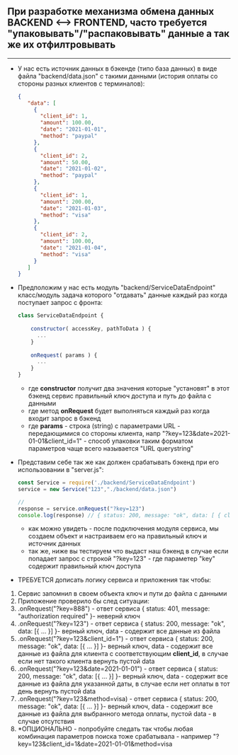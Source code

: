 ## При разработке механизма обмена данных BACKEND <--> FRONTEND, часто требуется "упаковывать"/"распаковывать" данные а так же их отфилтровывать



---
* У нас есть источник данных в бэкенде (типо база данных) в виде файла "backend/data.json" с такими данными (история оплаты со стороны разных клиентов с терминалов):
  ```json
  {
     "data": [
       {
         "client_id": 1,
         "amount": 100.00,
         "date": "2021-01-01",
         "method": "paypal"
       },
       {
         "client_id": 2,
         "amount": 50.00,
         "date": "2021-01-02",
         "method": "paypal"
       },
       {
         "client_id": 1,
         "amount": 200.00,
         "date": "2021-01-03",
         "method": "visa"
       },   
       {
         "client_id": 2,
         "amount": 100.00,
         "date": "2021-01-04",
         "method": "visa"
       }        
     ]
  }
  ```
* Предположим у нас есть модуль "backend/ServiceDataEndpoint" класс/модуль задача которого "отдавать" данные каждый раз когда поступает запрос с фронта:
  ```js
  class ServiceDataEndpoint {
      
      constructor( accessKey, pathToData ) {
        ...
      }
      
      onRequest( params ) {
        ...
      }
  }
  ```
  - где **constructor** получит два значения которые "установят" в этот бэкенд сервис правильный ключ доступа и путь до файла с данными
  - где метод **onRequest** будет выполняться каждый раз когда входит запрос в бэкенд
  - где **params** - строка (string) с параметрами URL - передающимися со стороны клиента, напр  "?key=123&date=2021-01-01&client_id=1" - способ упаковки таким форматом параметров чаще всего называется "URL querystring"
   
* Представим себе так же как должен срабатывать бэкенд при его использовании в "server.js":
  ```js
  const Service = require('./backend/ServiceDataEndpoint')
  service = new Service("123","./backend/data.json")
  
  // 
  response = service.onRequest("?key=123")
  console.log(response) // { status: 200, message: "ok", data: [ { client_id: 1, ... } ] }
  ```
  - как можно увидеть - после подключения модуля сервиса, мы создаем объект и настраиваем его на правильный ключ и источник данных
  - так же, ниже вы тестируем что выдаст наш бэкенд в случае если попадает запрос с строкой "?key=123"  - где параметер "key" содержит правильный ключ доступа

* ТРЕБУЕТСЯ дописать логику сервиса и приложения так чтобы:
 1. Сервис запомнил в своем объекта ключ и пути до файла с данными
 2. Приложение проверило бы след ситуации:
  1. .onRequest("?key=888")   - ответ сервиса  { status: 401, message: "authorization required" }- невернй ключ
  2. .onRequest("?key=123")   - ответ сервиса  { status: 200, message: "ok", data: [{ ... }] }- верный ключ, data - содержит все данные из файла
  3. .onRequest("?key=123&client_id=1")   - ответ сервиса  { status: 200, message: "ok", data: [{ ... }] }- верный ключ, data - содержит все данные из файла для клиента с соответствующим **client_id**, в случае если нет такого клиента вернуть пустой data
  4. .onRequest("?key=123&date=2021-01-01")   - ответ сервиса  { status: 200, message: "ok", data: [{ ... }] }- верный ключ, data - содержит все данные из файла для указанной даты, в случае если нет оплаты в тот день вернуть пустой data
  5. .onRequest("?key=123&method=visa)   - ответ сервиса  { status: 200, message: "ok", data: [{ ... }] }- верный ключ, data - содержит все данные из файла для выбранного метода оплаты, пустой data - в случае отсутствия
  6. *ОПЦИОНАЛЬНО - попробуйте следать так чтобы любая комбинация параметров поиска тоже срабатывала - например "?key=123&client_id=1&date=2021-01-01&method=visa

 
